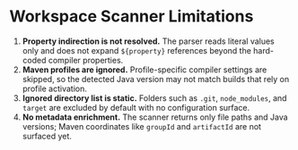 # Workspace Scanner Limitations

1. **Property indirection is not resolved.** The parser reads literal values only and does not expand `${property}` references beyond the hard-coded compiler properties.
2. **Maven profiles are ignored.** Profile-specific compiler settings are skipped, so the detected Java version may not match builds that rely on profile activation.
3. **Ignored directory list is static.** Folders such as `.git`, `node_modules`, and `target` are excluded by default with no configuration surface.
4. **No metadata enrichment.** The scanner returns only file paths and Java versions; Maven coordinates like `groupId` and `artifactId` are not surfaced yet.
